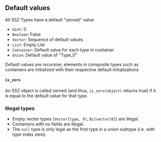 ## Default values



All SSZ Types have a default "zeroed" value



- `Uint`: 0
- `Boolean`: False
- `Vector`: Sequence of default values
- `List`: Empty List 
- `Container`: Default value for each type in container
- `Union`: Default value of "Type_0"
  



Default values are *recursive*; elements in composite types such as containers are initialized with their respective default initializations

#### `is_zero`

An SSZ object is called zeroed (and thus, `is_zero(object)` returns true) if it is equal to the default value for that type.

### Illegal types

- Empty vector types (`Vector[type, 0]`, `Bitvector[0]`) are illegal.
- Containers with no fields are illegal.
- The `null` type is only legal as the first type in a union subtype (i.e. with type index zero).